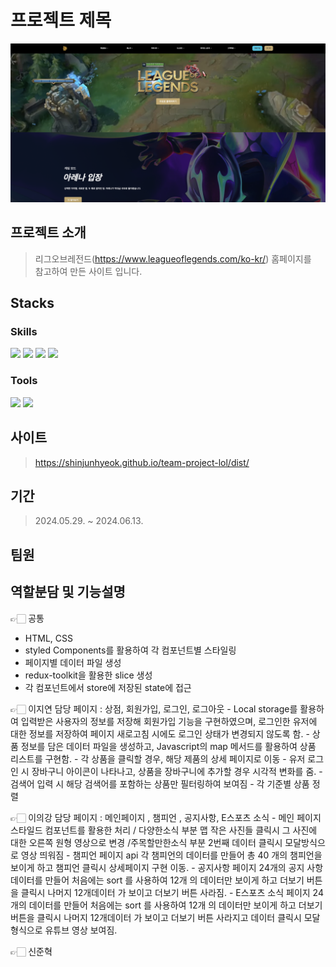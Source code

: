 # 프로젝트 제목

![이미지](./public/images/image.png)

## 프로젝트 소개

> 리그오브레전드(https://www.leagueoflegends.com/ko-kr/) 홈페이지를 <br>
> 참고하여 만든 사이트 입니다.

## Stacks

### Skills

<img src="https://img.shields.io/badge/html5-E34F26?style=for-the-badge&logo=html5&logoColor=white">
<img src="https://img.shields.io/badge/css-1572B6?style=for-the-badge&logo=css3&logoColor=white">
<img src="https://img.shields.io/badge/javascript-F7DF1E?style=for-the-badge&logo=javascript&logoColor=black">
<img src="https://img.shields.io/badge/react-61DAFB?style=for-the-badge&logo=react&logoColor=black">

### Tools

<img src="https://img.shields.io/badge/Slack-4A154B?style=for-the-badge&logo=Slack&logoColor=white"> <img src="https://img.shields.io/badge/github-181717?style=for-the-badge&logo=github&logoColor=white">

## 사이트

> https://shinjunhyeok.github.io/team-project-lol/dist/

## 기간

> 2024.05.29. ~ 2024.06.13.

## 팀원

## 역할분담 및 기능설명
👉🏻 공통 
- HTML, CSS
- styled Components를 활용하여 각 컴포넌트별 스타일링
- 페이지별 데이터 파일 생성
- redux-toolkit을 활용한 slice 생성
- 각 컴포넌트에서 store에 저장된 state에 접근

👉🏻 이지연
담당 페이지 : 상점, 회원가입, 로그인, 로그아웃
          - Local storage를 활용하여 입력받은 사용자의 정보를 저장해 회원가입 기능을 구현하였으며, 로그인한 유저에 대한 정보를 저장하여 페이지 새로고침 시에도 로그인 상태가 변경되지 않도록 함.
          - 상품 정보를 담은 데이터 파일을 생성하고, Javascript의 map 메서드를 활용하여 상품 리스트를 구현함.
          - 각 상품을 클릭할 경우, 해당 제품의 상세 페이지로 이동
          - 유저 로그인 시 장바구니 아이콘이 나타나고, 상품을 장바구니에 추가할 경우 시각적 변화를 줌.
          - 검색어 입력 시 해당 검색어를 포함하는 상품만 필터링하여 보여짐
          - 각 기준별 상품 정렬
  
👉🏻 이의강
담당 페이지 : 메인페이지 , 챔피언 , 공지사항,  E스포츠 소식
          - 메인 페이지 스타일드 컴포넌트를 활용한 처리 /  다양한소식 부분 맵 작은 사진들 클릭시 그 사진에 대한 오른쪽 원형 영상으로 변경 /주목할만한소식 부분 2번째 데이터 클릭시 모달방식으로 영상 띄워짐 
          - 챔피언 페이지 api 각 챔피언의 데이터를 만들어 총 40 개의 챔피언을 보이게 하고 챔피언 클릭시 상세페이지 구현 이동.
          - 공지사항 페이지 24개의 공지 사항 데이터를 만들어 처음에는 sort 를 사용하여 12개 의 데이터만 보이게 하고 더보기 버튼을 클릭시 나머지 12개데이터 가 보이고 더보기 버튼 사라짐.
          - E스포츠 소식 페이지 24개의 데이터를 만들어 처음에는 sort 를 사용하여 12개 의 데이터만 보이게 하고 더보기 버튼을 클릭시 나머지 12개데이터 가 보이고 더보기 버튼 사라지고 데이터 클릭시 모달 형식으로 유튜브 영상 보여짐.
          
👉🏻 신준혁
